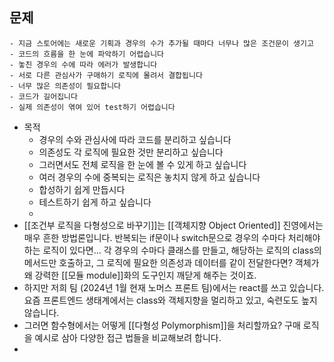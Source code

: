 ## 문제
	- 지금 스토어에는 새로운 기획과 경우의 수가 추가될 때마다 너무나 많은 조건문이 생기고
	- 코드의 흐름을 한 눈에 파악하기 어렵습니다
	- 놓친 경우의 수에 따라 에러가 발생합니다
	- 서로 다른 관심사가 구매하기 로직에 몰려서 결합됩니다
	- 너무 많은 의존성이 필요합니다
	- 코드가 길어집니다
	- 실제 의존성이 엮여 있어 test하기 어렵습니다
- 목적
	- 경우의 수와 관심사에 따라 코드를 분리하고 싶습니다
	- 의존성도 각 로직에 필요한 것만 분리하고 싶습니다
	- 그러면서도 전체 로직을 한 눈에 볼 수 있게 하고 싶습니다
	- 여러 경우의 수에 중복되는 로직은 놓치지 않게 하고 싶습니다
	- 합성하기 쉽게 만듭시다
	- 테스트하기 쉽게 하고 싶습니다
	-
- [[조건부 로직을 다형성으로 바꾸기]]는 [[객체지향 Object Oriented]] 진영에서는 매우 흔한 방법론입니다. 반복되는 if문이나 switch문으로 경우의 수마다 처리해야 하는 로직이 있다면... 각 경우의 수마다 클래스를 만들고, 해당하는 로직의 class의 메서드만 호출하고, 그 로직에 필요한 의존성과 데이터를 같이 전달한다면? 객체가 왜 강력한 [[모듈 module]]화의 도구인지 깨닫게 해주는 것이죠.
- 하지만 저희 팀 (2024년 1월 현재 노머스 프론트 팀)에서는 react를 쓰고 있습니다. 요즘 프론트엔드 생태계에서는 class와 객체지향을 멀리하고 있고, 숙련도도 높지 않습니다.
- 그러면 함수형에서는 어떻게 [[다형성 Polymorphism]]을 처리할까요? 구매 로직을 예시로 삼아 다양한 접근 법들을 비교해보려 합니다.
-